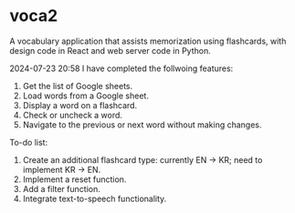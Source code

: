 # voca2
A vocabulary application that assists memorization using flashcards, with design code in React and web server code in Python.

2024-07-23 20:58
I have completed the follwoing features:
1. Get the list of Google sheets.
2. Load words from a Google sheet.
3. Display a word on a flashcard.
4. Check or uncheck a word.
5. Navigate to the previous or next word without making changes.

To-do list:
1. Create an additional flashcard type: currently EN -> KR; need to implement KR -> EN.
2. Implement a reset function.
3. Add a filter function.
4. Integrate text-to-speech functionality.